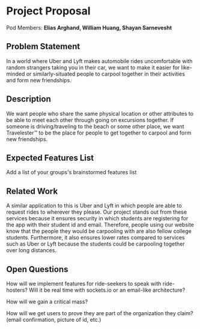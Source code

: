 # Project Proposal

Pod Members: **Elias Arghand, William Huang, Shayan Sarnevesht**

## Problem Statement

In a world where Uber and Lyft makes automobile rides uncomfortable with random strangers taking you in their car, we want to make it easier for like-minded or similarly-situated people to carpool together in their activities and form new friendships.

## Description

We want people who share the same physical location or other attributes to be able to meet each other through going on excursions together. If someone is driving/traveling to the beach or some other place, we want Travelester™ to be the place for people to get together to carpool and form new friendships.

## Expected Features List

Add a list of your groups's brainstormed features list

## Related Work

A similar application to this is Uber and Lyft in which people are able to request rides to wherever they please. Our project stands out from these services because it ensures security in which students are registering for the app with their student id and email. Therefore, people using our website know that the people they would be carpooling with are also fellow college students. Furthermore, it also ensures lower rates compared to services such as Uber or Lyft because the students could be carpooling together over long distances.

## Open Questions

How will we implement features for ride-seekers to speak with ride-hosters?  Will it be real time with sockets.io or an email-like architecture?

How will we gain a critical mass?

How will we get users to prove they are part of the organization they claim? (email confirmation, picture of id, etc.)
